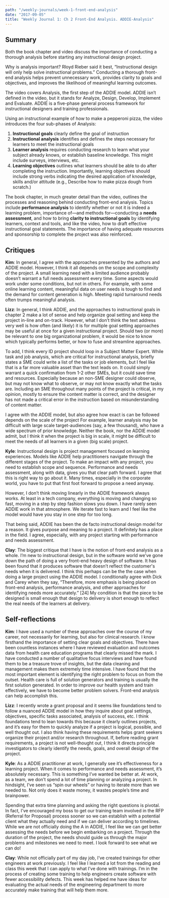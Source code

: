 ```yaml
---
path: "/weekly-journals/week-1-front-end-analysis"
date: "2017-09-05"
title: "Weekly Journal 1: Ch 2 Front-End Analysis. ADDIE-Analysis"
---
```


## Summary

Both the book chapter and video discuss the importance of conducting a thorough analysis before starting any instructional design project.

Why is analysis important? Rloyd Rieber said it best, “Instructional design will only help solve instructional problems.” Conducting a thorough front-end analysis helps prevent unnecessary work, provides clarity to goals and objectives, and improves the likelihood of meaningful learning outcomes.

The video covers Analysis, the first step of the ADDIE model. ADDIE isn’t defined in the video, but it stands for Analyze, Design, Develop, Implement and Evaluate. ADDIE is a five-phase general process framework for instructional designers and training professionals.

Using an instructional example of how to make a pepperoni pizza, the video introduces the four sub-phases of Analysis:

1. **Instructional goals** clearly define the goal of instruction
2. **Instructional analysis** identifies and defines the steps necessary for learners to meet the instructional goals
3. **Learner analysis** requires conducting research to learn what your subject already knows, or establish baseline knowledge. This might include surveys, interviews, etc.
4. **Learning objectives** outlines what learners should be able to do after completing the instruction. Importantly, learning objectives should include strong verbs indicating the desired application of knowledge, skills and/or attitude (e.g., Describe how to make pizza dough from scratch.)

The book chapter, in much greater detail than the video, outlines the processes and reasoning behind conducting front-end analysis. Topics include **performance analysis** to identify whether or not it is indeed a learning problem, importance of—and methods for—conducting a **needs assessment**, and how to bring **clarity to instructional goals** by identifying learners, context and tools, and like the video, how to draft effective instructional goal statements. The importance of having adequate resources and sponsorship to complete the project was also reinforced.

## Critiques

**Kim**: In general, I agree with the approaches presented by the authors and ADDIE model. However, I think it all depends on the scope and complexity of the project. A small learning need with a limited audience probably doesn’t warrant a full needs assessment every time. Some aspects would work under some conditions, but not in others. For example, with some online learning content, meaningful data on user needs is tough to find and the demand for content generation is high. Meeting rapid turnaround needs often trumps meaningful analysis.

**Lizz**: In general, I think ADDIE, and the approaches to instructional goals in chapter 2 make a lot of sense and help organize goal setting and keep the project in-line and on-track. However, what I don’t think the text address very well is how often (and likely) it is for multiple goal setting approaches may be useful at once for a given instructional project. Should two (or more) be relevant to one big organizational problem, it would be nice to know which typically performs better, or how to fuse and streamline approaches.

To add, I think every ID project should loop in a Subject Matter Expert. While task and job analysis, which are critical for instructional analysis, briefly states a SME could write a list of the tasks or job elements, but I feel like that is a far more valuable asset than the text leads on. It could simply warrant a quick confirmation from 1-2 other SMEs, but it could save time and resources. Especially because an non-SME designer could observe, but may not know what to observe, or may not know exactly what the tasks are. Including an SME throughout many points of the project is critical, in my opinion, mostly to ensure the content matter is correct, and the designer has not made a critical error in the instruction based on misunderstanding of content matter.

I agree with the ADDIE model, but also agree how exact is can be followed depends on the scale of the project  For example, learner analysis may be difficult with large scale target-audiences (say, a few thousand), who have a wide spectrum of prior knowledge. Neither the book, nor the ADDIE model admit, but I think it when the project is big in scale, it might be difficult to meet the needs of all learners in a given (big scale) project.

**Kyle**: Instructional design is project management focused on learning experiences. Models like ADDIE help practitioners navigate through the different stages of the project. To make an impact with any project, you need to establish scope and sequence. Performance and needs assessment, along with data, gives you that clear path forward. I agree that this is right way to go about it. Many times, especially in the corporate world, you have to put that first foot forward to propose a need anyway.

However, I don’t think moving linearly in the ADDIE framework always works. At least in a tech company, everything is moving and changing so fast, moving in a step by step fashion slows you down. I have rarely seen ADDIE work in that atmosphere. We iterate fast to learn and I feel like the model would have you stay in one step for too long.

That being said, ADDIE has been the de facto instructional design model for a reason. It gives purpose and meaning to a project. It definitely has a place in the field. I agree, especially, with any project starting with performance and needs assessment.

**Clay**: The biggest critique that I have is the notion of front-end analysis as a whole.  I’m new to instructional design, but in the software world we’ve gone down the path of doing a very front-end heavy design of software.  It has been found that it produces software that doesn’t reflect the customer's needs when it is delivered. I think this perhaps can be the the case when doing a large project using the ADDIE model. I conditionally agree with Dick and Carey when they say, “Therefore, more emphasis is being placed on front-end analysis, performance analysis, and other approaches for identifying needs more accurately.” [24]  My condition is that the piece to be designed is small enough that design to delivery is short enough to reflect the real needs of the learners at delivery.


## Self-reflections

**Kim**: I have used a number of these approaches over the course of my career, not necessarily for learning, but also for clinical research. I know firsthand the importance of setting clear goals and objectives. There have been countless instances where I have reviewed evaluation and outcomes data from health care education programs that clearly missed the mark. I have conducted a number of qualitative focus interviews and have found them to be a treasure trove of insights, but the data cleaning and management makes them extremely time intensive. I have found that the most important element is identifying the right problem to focus on from the outset. Health care is full of solution generators and training is usually the first solution generated. In order to improve our health system and train effectively, we have to become better problem solvers. Front-end analysis can help accomplish this.

**Lizz**: I recently wrote a grant proposal and it seems like foundations tend to follow a nuanced ADDIE model in how they inquire about goal settings, objectives, specific tasks associated, analysis of success, etc. I think foundations tend to lean towards this because it clearly outlines projects, and it’s easy for them to quickly analyze if a project is logical, possible, and well thought out. I also think having these requirements helps grant seekers organize their project and/or research throughout. If, before reading grant requirements, a project is not well-thought out, I think it directs principle investigators to clearly identify the needs, goals, and overall design of the project.

**Kyle**: As a ADDIE practitioner at work, I generally see it’s effectiveness for a learning project. When it comes to performance and needs assessment, it’s absolutely necessary. This is something I’ve wanted be better at. At work, as a team, we don’t spend a lot of time planning or analyzing a project. In hindsight, I’ve seen us “spin our wheels” or having to iterate more than we needed to. Not only does it waste money, it wastes people’s time and brainpower.

Spending that extra time planning and asking the right questions is pivotal. In fact, I’ve encouraged my boss to get our training team involved in the RFP (Referral for Proposal) process sooner so we can establish with a potential client what they actually need and if we can deliver according to timelines. While we are not officially doing the A in ADDIE, I feel like we can get better assessing the needs before we begin embarking on a project. Through the duration of the project, the needs should guide us through the major problems and milestones we need to meet. I look forward to see what we can do!

**Clay**: While not officially part of my day job, I’ve created trainings for other engineers at work previously. I feel like I learned a lot from the reading and class this week that I can apply to what I’ve done with trainings. I’m in the process of creating some training to help engineers create software with fewer accessibility defects. This week has helped me have ideas for evaluating the actual needs of the engineering department to more accurately make training that will help them more.

